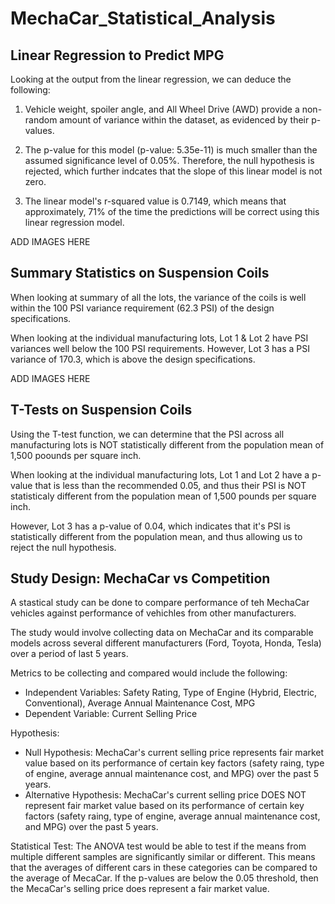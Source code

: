 # MechaCar_Statistical_Analysis

## Linear Regression to Predict MPG

Looking at the output from the linear regression, we can deduce the following:
1. Vehicle weight, spoiler angle, and All Wheel Drive (AWD) provide a non-random amount of variance within the dataset, as evidenced by their p-values.

2. The p-value for this model (p-value: 5.35e-11) is much smaller than the assumed significance level of 0.05%. Therefore, the null hypothesis is rejected, which further indcates that the slope of this linear model is not zero.

3. The linear model's r-squared value is 0.7149, which means that approximately, 71% of the time the predictions will be correct using this linear regression model.

ADD IMAGES HERE

## Summary Statistics on Suspension Coils

When looking at summary of all the lots, the variance of the coils is well within the 100 PSI variance requirement (62.3 PSI) of the design specifications.

When looking at the individual manufacturing lots, Lot 1 & Lot 2 have PSI variances well below the 100 PSI requirements. However, Lot 3 has a PSI variance of 170.3, which is above the design specifications.

ADD IMAGES HERE

## T-Tests on Suspension Coils

Using the T-test function, we can determine that the PSI across all manufacturing lots is NOT statistically different from the population mean of 1,500 poounds per square inch.

When looking at the individual manufacturing lots, Lot 1 and Lot 2 have a p-value that is less than the recommended 0.05, and thus their PSI is NOT statisticaly different from the population mean of 1,500 pounds per square inch.

However, Lot 3 has a p-value of 0.04, which indicates that it's PSI is statistically different from the population mean, and thus allowing us to reject the null hypothesis.

## Study Design: MechaCar vs Competition

A stastical study can be done to compare performance of teh MechaCar vehicles against performance of vehichles from other manufacturers.

The study would involve collecting data on MechaCar and its comparable models across several different manufacturers (Ford, Toyota, Honda, Tesla) over a period of last 5 years.

Metrics to be collecting and compared would include the following: 
- Independent Variables: Safety Rating, Type of Engine (Hybrid, Electric, Conventional), Average Annual Maintenance Cost, MPG
- Dependent Variable: Current Selling Price

Hypothesis:
- Null Hypothesis: MechaCar's current selling price represents fair market value based on its performance of certain key factors (safety raing, type of engine, average annual maintenance cost, and MPG) over the past 5 years.
- Alternative Hypothesis: MechaCar's current selling price DOES NOT represent fair market value based on its performance of certain key factors (safety raing, type of engine, average annual maintenance cost, and MPG) over the past 5 years.

Statistical Test:
The ANOVA test would be able to test if the means from multiple different samples are significantly similar or different. This means that the averages of different cars in these categories can be compared to the average of MecaCar. If the p-values are below the 0.05 threshold, then the MecaCar's selling price does represent a fair market value.